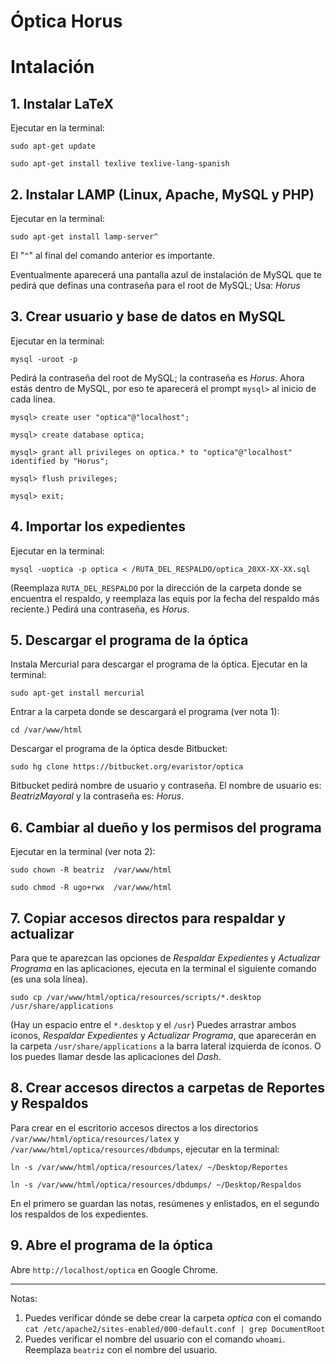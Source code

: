 Óptica Horus
============

# Intalación

## 1. Instalar LaTeX
Ejecutar en la terminal:

```
sudo apt-get update

sudo apt-get install texlive texlive-lang-spanish
```

## 2. Instalar LAMP (Linux, Apache, MySQL y PHP)
Ejecutar en la terminal:

```
sudo apt-get install lamp-server^
```

El "`^`" al final del comando anterior es importante.

Eventualmente aparecerá una pantalla azul de instalación de MySQL que te pedirá que definas una contraseña para el root de MySQL; Usa: _Horus_

## 3. Crear usuario y base de datos en MySQL
Ejecutar en la terminal:

```
mysql -uroot -p
```

Pedirá la contraseña del root de MySQL; la contraseña es _Horus_. Ahora estás dentro de MySQL, por eso te aparecerá el prompt `mysql>` al inicio de cada línea.

```
mysql> create user "optica"@"localhost";

mysql> create database optica;

mysql> grant all privileges on optica.* to "optica"@"localhost" identified by "Horus";

mysql> flush privileges;

mysql> exit;
```

## 4. Importar los expedientes
Ejecutar en la terminal:

```
mysql -uoptica -p optica < /RUTA_DEL_RESPALDO/optica_20XX-XX-XX.sql
```

(Reemplaza `RUTA_DEL_RESPALDO` por la dirección de la carpeta donde se encuentra el respaldo, y reemplaza las equis por la fecha del respaldo más reciente.)
Pedirá una contraseña, es _Horus_.

## 5. Descargar el programa de la óptica
Instala Mercurial para descargar el programa de la óptica. Ejecutar en la terminal:

```
sudo apt-get install mercurial
```

Entrar a la carpeta donde se descargará el programa (ver nota 1):

```
cd /var/www/html
```

Descargar el programa de la óptica desde Bitbucket:

```
sudo hg clone https://bitbucket.org/evaristor/optica
```

Bitbucket pedirá nombre de usuario y contraseña. El nombre de usuario es: _BeatrizMayoral_ y la contraseña es: _Horus_.

## 6. Cambiar al dueño y los permisos del programa
Ejecutar en la terminal (ver nota 2):

```
sudo chown -R beatriz  /var/www/html

sudo chmod -R ugo+rwx  /var/www/html
```

## 7. Copiar accesos directos para respaldar y actualizar
Para que te aparezcan las opciones de _Respaldar Expedientes_ y _Actualizar Programa_ en las aplicaciones, ejecuta en la terminal el siguiente comando (es una sola línea).

```
sudo cp /var/www/html/optica/resources/scripts/*.desktop /usr/share/applications
```

(Hay un espacio entre el `*.desktop` y el `/usr`) Puedes arrastrar ambos íconos, _Respaldar Expedientes_ y _Actualizar Programa_, que aparecerán en la carpeta `/usr/share/applications` a la barra lateral izquierda de íconos. O los puedes llamar desde las aplicaciones del _Dash_.

## 8. Crear accesos directos a carpetas de Reportes y Respaldos
Para crear en el escritorio accesos directos a los directorios `/var/www/html/optica/resources/latex` y `/var/www/html/optica/resources/dbdumps`, ejecutar en la terminal:

```
ln -s /var/www/html/optica/resources/latex/ ~/Desktop/Reportes

ln -s /var/www/html/optica/resources/dbdumps/ ~/Desktop/Respaldos
```

En el primero se guardan las notas, resúmenes y enlistados, en el segundo los respaldos de los expedientes.

## 9. Abre el programa de la óptica
Abre `http://localhost/optica` en Google Chrome.

-----

Notas:

1. Puedes verificar dónde se debe crear la carpeta _optica_ con el comando `cat /etc/apache2/sites-enabled/000-default.conf | grep DocumentRoot`
1. Puedes verificar el nombre del usuario con el comando `whoami`. Reemplaza `beatriz` con el nombre del usuario.
